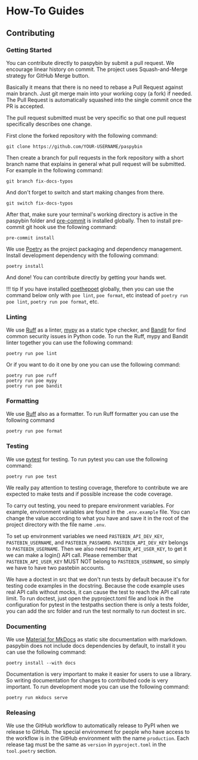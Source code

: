 # How-To Guides

## Contributing

### Getting Started

You can contribute directly to paspybin by submit a pull
request. We encourage linear history on commit. The
project uses Squash-and-Merge strategy for GitHub Merge
button.

Basically it means that there is no need to rebase a Pull
Request against main branch. Just git merge main into your
working copy (a fork) if needed. The Pull Request is
automatically squashed into the single commit once the PR
is accepted.

The pull request submitted must be very specific so that
one pull request specifically describes one change.

First clone the forked repository with the
following command:

```console
git clone https://github.com/YOUR-USERNAME/paspybin
```

Then create a branch for pull requests in the fork
repository with a short branch name that explains in
general what pull request will be submitted. For
example in the following command:

```console
git branch fix-docs-typos
```

And don't forget to switch and start making changes
from there.

```console
git switch fix-docs-typos
```

After that, make sure your terminal's working directory
is active in the paspybin folder and [pre-commit](https://pre-commit.com/)
is installed globally. Then to install pre-commit git
hook use the following command:

```console
pre-commit install
```

We use [Poetry](https://python-poetry.org/) as the project
packaging and dependency management. Install development
dependency with the following command:

```console
poetry install
```

And done! You can contribute directly by getting your hands wet.

!!! tip
    If you have installed [poethepoet](https://poethepoet.natn.io/index.html)
    globally, then you can use the command below only with
    `poe lint`, `poe format`, etc instead of `poetry run poe lint`,
    `poetry run poe format`, etc.

### Linting

We use [Ruff](https://docs.astral.sh/ruff/) as a linter,
[mypy](https://mypy.readthedocs.io/en/stable/) as a static type
checker, and [Bandit](https://bandit.readthedocs.io/en/latest/)
for find common security issues in Python code. To run the Ruff,
mypy and Bandit linter together you can use the following command:

```console
poetry run poe lint
```

Or if you want to do it one by one you can use the following command:

```console
poetry run poe ruff
poetry run poe mypy
poetry run poe bandit
```

### Formatting

We use [Ruff](https://docs.astral.sh/ruff/) also as a formatter.
To run Ruff formatter you can use the following command

```console
poetry run poe format
```

### Testing

We use [pytest](https://docs.pytest.org/en/stable/) for testing.
To run pytest you can use the following command:

```console
poetry run poe test
```

We really pay attention to testing coverage, therefore to
contribute we are expected to make tests and if possible increase
the code coverage.

To carry out testing, you need to prepare environment variables.
For example, environment variables are found in the `.env.example`
file. You can change the value according to what you have and save
it in the root of the project directory with the file name `.env`.

To set up environment variables we need `PASTEBIN_API_DEV_KEY`,
`PASTEBIN_USERNAME`, and `PASTEBIN_PASSWORD`. `PASTEBIN_API_DEV_KEY`
belongs to `PASTEBIN_USERNAME`. Then we also need `PASTEBIN_API_USER_KEY`,
to get it we can make a login() API call. Please remember that
`PASTEBIN_API_USER_KEY` MUST NOT belong to `PASTEBIN_USERNAME`,
so simply we have to have two pastebin accounts.

We have a doctest in src that we don't run tests by default because
it's for testing code examples in the docstring. Because the code
example uses real API calls without mocks, it can cause the test to
reach the API call rate limit. To run doctest, just open the
pyproject.toml file and look in the configuration for pytest in the
testpaths section there is only a tests folder, you can add the src
folder and run the test normally to run doctest in src.

### Documenting

We use [Material for MkDocs](https://squidfunk.github.io/mkdocs-material/)
as static site documentation with markdown. paspybin does not include
docs dependencies by default, to install it you can use the
following command:

```console
poetry install --with docs
```

Documentation is very important to make it easier for users to use
a library. So writing documentation for changes to contributed code
is very important. To run development mode you can use the following
command:

```console
poetry run mkdocs serve
```

### Releasing

We use the GitHub workflow to automatically release to PyPI when we
release to GitHub. The special environment for people who have access
to the workflow is in the GitHub environment with the name `production`.
Each release tag must be the same as `version` in `pyproject.toml` in
the `tool.poetry` section.
